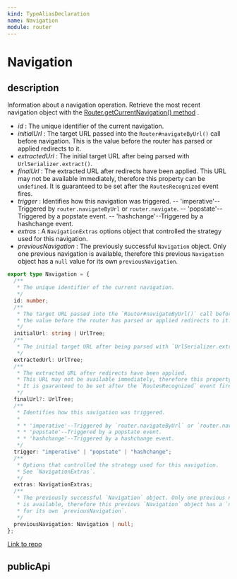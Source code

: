 ```yaml
---
kind: TypeAliasDeclaration
name: Navigation
module: router
---
```


# Navigation

## description

Information about a navigation operation.
Retrieve the most recent navigation object with the
[Router.getCurrentNavigation() method](api/router/Router#getcurrentnavigation) .

- _id_ : The unique identifier of the current navigation.
- _initialUrl_ : The target URL passed into the `Router#navigateByUrl()` call before navigation.
  This is the value before the router has parsed or applied redirects to it.
- _extractedUrl_ : The initial target URL after being parsed with `UrlSerializer.extract()`.
- _finalUrl_ : The extracted URL after redirects have been applied.
  This URL may not be available immediately, therefore this property can be `undefined`.
  It is guaranteed to be set after the `RoutesRecognized` event fires.
- _trigger_ : Identifies how this navigation was triggered.
  -- 'imperative'--Triggered by `router.navigateByUrl` or `router.navigate`.
  -- 'popstate'--Triggered by a popstate event.
  -- 'hashchange'--Triggered by a hashchange event.
- _extras_ : A `NavigationExtras` options object that controlled the strategy used for this
  navigation.
- _previousNavigation_ : The previously successful `Navigation` object. Only one previous
  navigation is available, therefore this previous `Navigation` object has a `null` value for its
  own `previousNavigation`.

```ts
export type Navigation = {
  /**
   * The unique identifier of the current navigation.
   */
  id: number;
  /**
   * The target URL passed into the `Router#navigateByUrl()` call before navigation. This is
   * the value before the router has parsed or applied redirects to it.
   */
  initialUrl: string | UrlTree;
  /**
   * The initial target URL after being parsed with `UrlSerializer.extract()`.
   */
  extractedUrl: UrlTree;
  /**
   * The extracted URL after redirects have been applied.
   * This URL may not be available immediately, therefore this property can be `undefined`.
   * It is guaranteed to be set after the `RoutesRecognized` event fires.
   */
  finalUrl?: UrlTree;
  /**
   * Identifies how this navigation was triggered.
   *
   * * 'imperative'--Triggered by `router.navigateByUrl` or `router.navigate`.
   * * 'popstate'--Triggered by a popstate event.
   * * 'hashchange'--Triggered by a hashchange event.
   */
  trigger: "imperative" | "popstate" | "hashchange";
  /**
   * Options that controlled the strategy used for this navigation.
   * See `NavigationExtras`.
   */
  extras: NavigationExtras;
  /**
   * The previously successful `Navigation` object. Only one previous navigation
   * is available, therefore this previous `Navigation` object has a `null` value
   * for its own `previousNavigation`.
   */
  previousNavigation: Navigation | null;
};
```

[Link to repo](https://github.com/timdeschryver/angular/blob/master/packages/router/src/router.ts#L231-L270)

## publicApi
